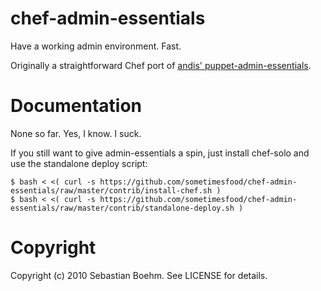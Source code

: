 chef-admin-essentials
=====================

Have a working admin environment. Fast.

Originally a straightforward Chef port of [andis' puppet-admin-essentials](http://github.com/andis/puppet-admin-essentials/).

Documentation
=============

None so far. Yes, I know. I suck.

If you still want to give admin-essentials a spin, just install chef-solo and use the standalone deploy script:

    $ bash < <( curl -s https://github.com/sometimesfood/chef-admin-essentials/raw/master/contrib/install-chef.sh )
    $ bash < <( curl -s https://github.com/sometimesfood/chef-admin-essentials/raw/master/contrib/standalone-deploy.sh )

Copyright
=========

Copyright (c) 2010 Sebastian Boehm. See LICENSE for details.
